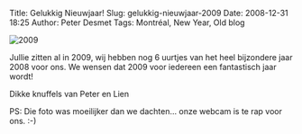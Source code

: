 Title: Gelukkig Nieuwjaar!
Slug: gelukkig-nieuwjaar-2009
Date: 2008-12-31 18:25
Author: Peter Desmet
Tags: Montréal, New Year, Old blog

![2009]({filename}/images/2008-nieuwjaar-2009.jpg "2009!")

Jullie zitten al in 2009, wij hebben nog 6 uurtjes van het heel bijzondere jaar 2008 voor ons. We wensen dat 2009 voor iedereen een fantastisch jaar wordt!

Dikke knuffels van Peter en Lien

PS: Die foto was moeilijker dan we dachten... onze webcam is te rap voor ons. :-)
